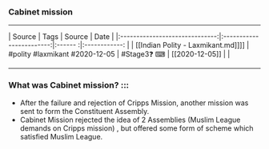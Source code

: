 ### Cabinet mission

---

|             Source             |           Tags           | Source | Date         |
|:------------------------------:|:------------------------:|:------ :|:------------: |
| [[Indian Polity - Laxmikant.md]]]] | #polity #laxmikant  #2020-12-05 | #Stage3❓ ⌨  | [[2020-12-05]] |              |

---

### What was Cabinet mission? ::: 
- After the failure and rejection of Cripps Mission, another mission was sent to form the Constituent Assembly. 
- Cabinet Mission rejected the idea of 2 Assemblies (Muslim League demands on Cripps mission) , but offered some form of scheme which satisfied Muslim League.